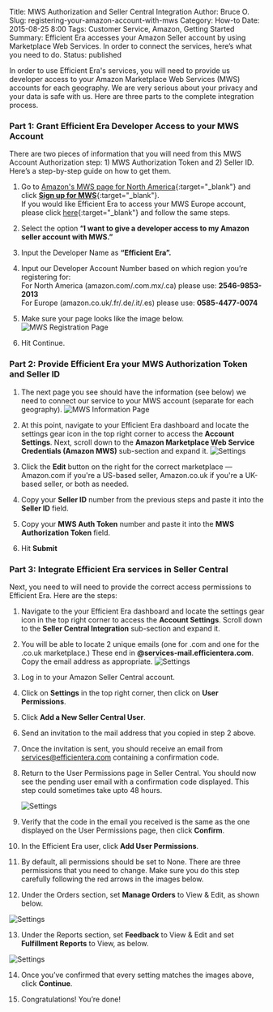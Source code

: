 Title: MWS Authorization and Seller Central Integration
Author: Bruce O.
Slug: registering-your-amazon-account-with-mws
Category: How-to
Date: 2015-08-25 8:00
Tags: Customer Service, Amazon, Getting Started
Summary: Efficient Era accesses your Amazon Seller account by using Marketplace Web Services. In order to connect the services, here’s what you need to do.
Status: published

In order to use Efficient Era's services, you will need to provide us developer access to your Amazon Marketplace Web Services (MWS) accounts for each geography. 
We are very serious about your privacy and your data is safe with us. Here are three parts to the complete integration process. 

### Part 1: Grant Efficient Era Developer Access to your MWS Account


There are two pieces of information that you will need from this MWS Account Authorization step: 1) MWS Authorization Token and 2) Seller ID. Here’s a step-by-step guide on how to get them. 

1. Go to [Amazon's MWS page for North America](https://developer.amazonservices.com/){:target="_blank"} and click [**Sign up for MWS**](https://developer.amazonservices.com/gp/mws/registration/register.html){:target="_blank"}.  
If you would like Efficient Era to access your MWS Europe account, please click [here](https://developer.amazonservices.co.uk/){:target="_blank"} and follow the same steps.

2. Select the option **“I want to give a developer access to my Amazon seller account with MWS.”**

3. Input the Developer Name as **“Efficient Era”.**

4. Input our Developer Account Number based on which region you’re registering for:  
For North America (amazon.com/.com.mx/.ca) please use: **2546-9853-2013**  
For Europe (amazon.co.uk/.fr/.de/.it/.es) please use: **0585-4477-0074**  

5. Make sure your page looks like the image below.
![MWS Registration Page](/images/blog/2015/08/registering_amazon_mws_1.jpg)  

6. Hit Continue.

### Part 2: Provide Efficient Era your MWS Authorization Token and Seller ID

1. The next page you see should have the information (see below) we need to connect our service to your MWS account (separate for each geography).
![MWS Information Page](/images/blog/2015/08/registering_amazon_mws_2.jpg)

2. At this point, navigate to your Efficient Era dashboard and locate the settings gear icon in the top right corner to access the **Account Settings**. Next, scroll down to the **Amazon Marketplace Web Service Credentials (Amazon MWS)** sub-section and expand it.
![Settings](/images/blog/2015/08/SettingsPanel.png)

3. Click the **Edit** button on the right for the correct marketplace — Amazon.com if you're a US-based seller, Amazon.co.uk if you're a UK-based seller, or both as needed.

4. Copy your **Seller ID** number from the previous steps and paste it into the **Seller ID** field.

5. Copy your **MWS Auth Token** number and paste it into the **MWS Authorization Token** field.

6. Hit **Submit**



### Part 3: Integrate Efficient Era services in Seller Central 

Next, you need to will need to provide the correct access permissions to Efficient Era. Here are the steps:

1. Navigate to the your Efficient Era dashboard and locate the settings gear icon in the top right corner to access the **Account Settings**. Scroll down to the **Seller Central Integration** sub-section and expand it.

2. You will be able to locate 2 unique emails (one for .com and one for the .co.uk marketplace.) These end in **@services-mail.efficientera.com**. Copy the email address as appropriate.
![Settings](/images/blog/2015/08/SettingsPanel2.png)

3. Log in to your Amazon Seller Central account.

4. Click on **Settings** in the top right corner, then click on **User Permissions**.

5. Click **Add a New Seller Central User**.

6. Send an invitation to the mail address that you copied in step 2 above. 

7. Once the invitation is sent, you should receive an email from services@efficientera.com containing a confirmation code.

8. Return to the User Permissions page in Seller Central. You should now see the pending user email with a confirmation code displayed. This step could sometimes take upto 48 hours.

    ![Settings](/images/blog/2015/08/scintegration.png)

9. Verify that the code in the email you received is the same as the one displayed on the User Permissions page, then click **Confirm**.

10. In the Efficient Era user, click **Add User Permissions**. 

11. By default, all permissions should be set to None. There are three permissions that you need to change. Make sure you do this step carefully following the red arrows in the images below.

12. Under the Orders section, set **Manage Orders** to View & Edit, as shown below.

![Settings](/images/blog/2015/08/SellerCentral_1.png)

13. Under the Reports section, set **Feedback** to View & Edit and set **Fulfillment Reports** to View, as below.

![Settings](/images/blog/2015/08/SellerCentral_2.png)

14. Once you’ve confirmed that every setting matches the images above, click **Continue**.

15. Congratulations! You’re done!


